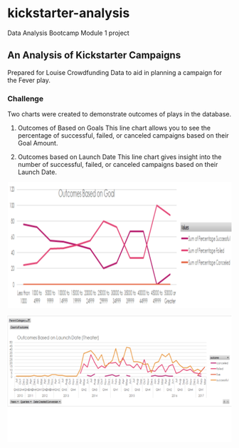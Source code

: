 # kickstarter-analysis
Data Analysis Bootcamp Module 1 project
## An Analysis of Kickstarter Campaigns
 Prepared for Louise
 Crowdfunding Data to aid in planning a campaign for the Fever play.
### Challenge
Two charts were created to demonstrate outcomes of plays in the database.  
1.	Outcomes of Based on Goals
This line chart allows you to see the percentage of successful, failed, or canceled campaigns based on their Goal Amount.

2.	Outcomes based on Launch Date
This line chart gives insight into the number of successful, failed, or canceled campaigns based on their Launch Date.

![](OutcomesBasedOnGoal-PivotChart.png)

![](OutcomesBasedOnLaunchDate-Theater-PivotChart.png)

